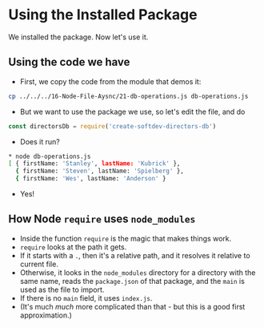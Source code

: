 # Using the Installed Package

We installed the package. Now let's use it.

## Using the code we have

* First, we copy the code from the module that demos it:

```sh
cp ../../../16-Node-File-Aysnc/21-db-operations.js db-operations.js
```

* But we want to use the package we use, so let's edit the file, and do

```js
const directorsDb = require('create-softdev-directors-db')
```

* Does it run?

```sh
* node db-operations.js
[ { firstName: 'Stanley', lastName: 'Kubrick' },
  { firstName: 'Steven', lastName: 'Spielberg' },
  { firstName: 'Wes', lastName: 'Anderson' }
```
* Yes!

## How Node `require` uses `node_modules`

* Inside the function `require` is the magic that makes things work.
* `require` looks at the path it gets.
* If it starts with a `.`, then it's a relative path, and it resolves it relative to current file.
* Otherwise, it looks in the `node_modules` directory for a directory with the same name, reads
  the `package.json` of that package, and the `main` is used as the file to import.
* If there is no `main` field, it uses `index.js`.
* (It's much _much_ more complicated than that - but this is a good first approximation.)
